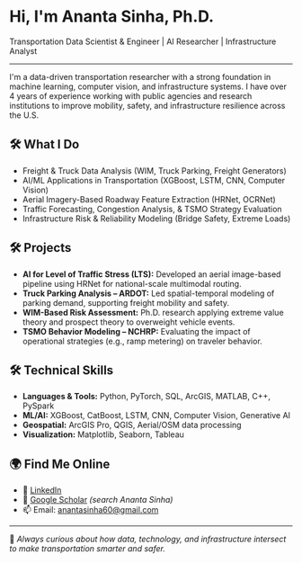 # Hi, I'm Ananta Sinha, Ph.D.

Transportation Data Scientist & Engineer | AI Researcher | Infrastructure Analyst

---

I'm a data-driven transportation researcher with a strong foundation in machine learning, computer vision, and infrastructure systems. I have over 4 years of experience working with public agencies and research institutions to improve mobility, safety, and infrastructure resilience across the U.S.

## 🛠 What I Do
- Freight & Truck Data Analysis (WIM, Truck Parking, Freight Generators)
- AI/ML Applications in Transportation (XGBoost, LSTM, CNN, Computer Vision)
- Aerial Imagery-Based Roadway Feature Extraction (HRNet, OCRNet)
- Traffic Forecasting, Congestion Analysis, & TSMO Strategy Evaluation
- Infrastructure Risk & Reliability Modeling (Bridge Safety, Extreme Loads)

## 🛠  Projects
- **AI for Level of Traffic Stress (LTS):** Developed an aerial image-based pipeline using HRNet for national-scale multimodal routing.
- **Truck Parking Analysis – ARDOT:** Led spatial-temporal modeling of parking demand, supporting freight mobility and safety.
- **WIM-Based Risk Assessment:** Ph.D. research applying extreme value theory and prospect theory to overweight vehicle events.
- **TSMO Behavior Modeling – NCHRP:** Evaluating the impact of operational strategies (e.g., ramp metering) on traveler behavior.

## 🛠  Technical Skills
- **Languages & Tools:** Python, PyTorch, SQL, ArcGIS, MATLAB, C++, PySpark
- **ML/AI:** XGBoost, CatBoost, LSTM, CNN, Computer Vision, Generative AI
- **Geospatial:** ArcGIS Pro, QGIS, Aerial/OSM data processing
- **Visualization:** Matplotlib, Seaborn, Tableau

## 🌍 Find Me Online
- 🔗 [LinkedIn](https://linkedin.com/in/ananta-sinha-ph-d-7981b185/)
- 📄 [Google Scholar](https://scholar.google.com/citations?user=LavdmYEAAAAJ&hl=en) *(search Ananta Sinha)*
- 📫 Email: anantasinha60@gmail.com

---

🧠 *Always curious about how data, technology, and infrastructure intersect to make transportation smarter and safer.*
